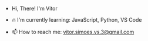 - Hi, There! I'm Vitor

- 🔥 I'm currently learning: JavaScript, Python, VS Code
- 📫 How to reach me: vitor.simoes.vs.3@gmail.com


<!---
VitorSM03/VitorSM03 is a ✨ special ✨ repository because its `README.md` (this file) appears on your GitHub profile.
You can click the Preview link to take a look at your changes.
--->
